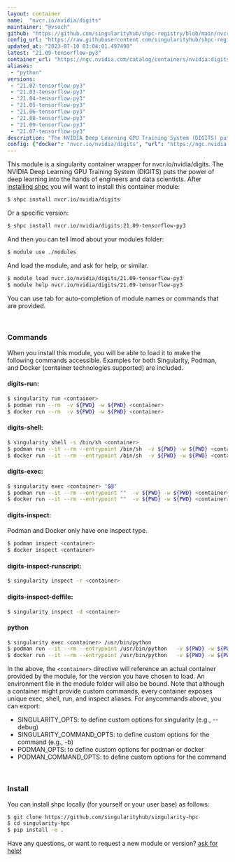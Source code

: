 ```yaml
---
layout: container
name:  "nvcr.io/nvidia/digits"
maintainer: "@vsoch"
github: "https://github.com/singularityhub/shpc-registry/blob/main/nvcr.io/nvidia/digits/container.yaml"
config_url: "https://raw.githubusercontent.com/singularityhub/shpc-registry/main/nvcr.io/nvidia/digits/container.yaml"
updated_at: "2023-07-10 03:04:01.497498"
latest: "21.09-tensorflow-py3"
container_url: "https://ngc.nvidia.com/catalog/containers/nvidia:digits/tags"
aliases:
 - "python"
versions:
 - "21.02-tensorflow-py3"
 - "21.03-tensorflow-py3"
 - "21.04-tensorflow-py3"
 - "21.05-tensorflow-py3"
 - "21.06-tensorflow-py3"
 - "21.08-tensorflow-py3"
 - "21.09-tensorflow-py3"
 - "21.07-tensorflow-py3"
description: "The NVIDIA Deep Learning GPU Training System (DIGITS) puts the power of deep learning into the hands of engineers and data scientists."
config: {"docker": "nvcr.io/nvidia/digits", "url": "https://ngc.nvidia.com/catalog/containers/nvidia:digits/tags", "maintainer": "@vsoch", "description": "The NVIDIA Deep Learning GPU Training System (DIGITS) puts the power of deep learning into the hands of engineers and data scientists.", "latest": {"21.09-tensorflow-py3": "sha256:2cd85ac9a8373804ae5242aeb36d2a438aabe2d349d07851b02ab0bb2309574d"}, "tags": {"21.02-tensorflow-py3": "sha256:f5973e9b4a4424b4d394d7c42cf0aee5259dbdcce58d8a9815fae081ce99020f", "21.03-tensorflow-py3": "sha256:ad2aa71d8650ea403437f86fc9a33760af8a20d980f64d660e8ef649e0d9296d", "21.04-tensorflow-py3": "sha256:b72344b124b07742f5a908566c5f1905edc3d58956e446db925cf153facdf9f9", "21.05-tensorflow-py3": "sha256:92132672c1d985ebdfad13089cb1ead353e96df960788eed4b6eafd932613546", "21.06-tensorflow-py3": "sha256:fbe881eeb906edb58e67f7220617da648af74cac190fe4c14bb7646209eb5b89", "21.08-tensorflow-py3": "sha256:0e6009fb379ef17aef8f5cacb87f5a251c7762e0042acc6073533bad34625989", "21.09-tensorflow-py3": "sha256:2cd85ac9a8373804ae5242aeb36d2a438aabe2d349d07851b02ab0bb2309574d", "21.07-tensorflow-py3": "sha256:84a670644b33b6e1bfe19f67779517110ec6cb5a6082fb3ed974c79cc5a01389"}, "aliases": {"python": "/usr/bin/python"}, "features": {"gpu": true}}
---
```


This module is a singularity container wrapper for nvcr.io/nvidia/digits.
The NVIDIA Deep Learning GPU Training System (DIGITS) puts the power of deep learning into the hands of engineers and data scientists.
After [installing shpc](#install) you will want to install this container module:


```bash
$ shpc install nvcr.io/nvidia/digits
```

Or a specific version:

```bash
$ shpc install nvcr.io/nvidia/digits:21.09-tensorflow-py3
```

And then you can tell lmod about your modules folder:

```bash
$ module use ./modules
```

And load the module, and ask for help, or similar.

```bash
$ module load nvcr.io/nvidia/digits/21.09-tensorflow-py3
$ module help nvcr.io/nvidia/digits/21.09-tensorflow-py3
```

You can use tab for auto-completion of module names or commands that are provided.

<br>

### Commands

When you install this module, you will be able to load it to make the following commands accessible.
Examples for both Singularity, Podman, and Docker (container technologies supported) are included.

#### digits-run:

```bash
$ singularity run <container>
$ podman run --rm  -v ${PWD} -w ${PWD} <container>
$ docker run --rm  -v ${PWD} -w ${PWD} <container>
```

#### digits-shell:

```bash
$ singularity shell -s /bin/sh <container>
$ podman run --it --rm --entrypoint /bin/sh  -v ${PWD} -w ${PWD} <container>
$ docker run --it --rm --entrypoint /bin/sh  -v ${PWD} -w ${PWD} <container>
```

#### digits-exec:

```bash
$ singularity exec <container> "$@"
$ podman run --it --rm --entrypoint ""  -v ${PWD} -w ${PWD} <container> "$@"
$ docker run --it --rm --entrypoint ""  -v ${PWD} -w ${PWD} <container> "$@"
```

#### digits-inspect:

Podman and Docker only have one inspect type.

```bash
$ podman inspect <container>
$ docker inspect <container>
```

#### digits-inspect-runscript:

```bash
$ singularity inspect -r <container>
```

#### digits-inspect-deffile:

```bash
$ singularity inspect -d <container>
```


#### python

```bash
$ singularity exec <container> /usr/bin/python
$ podman run --it --rm --entrypoint /usr/bin/python   -v ${PWD} -w ${PWD} <container> -c " $@"
$ docker run --it --rm --entrypoint /usr/bin/python   -v ${PWD} -w ${PWD} <container> -c " $@"
```



In the above, the `<container>` directive will reference an actual container provided
by the module, for the version you have chosen to load. An environment file in the
module folder will also be bound. Note that although a container
might provide custom commands, every container exposes unique exec, shell, run, and
inspect aliases. For anycommands above, you can export:

 - SINGULARITY_OPTS: to define custom options for singularity (e.g., --debug)
 - SINGULARITY_COMMAND_OPTS: to define custom options for the command (e.g., -b)
 - PODMAN_OPTS: to define custom options for podman or docker
 - PODMAN_COMMAND_OPTS: to define custom options for the command

<br>

### Install

You can install shpc locally (for yourself or your user base) as follows:

```bash
$ git clone https://github.com/singularityhub/singularity-hpc
$ cd singularity-hpc
$ pip install -e .
```

Have any questions, or want to request a new module or version? [ask for help!](https://github.com/singularityhub/singularity-hpc/issues)
